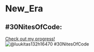 # New_Era

## #30NitesOfCode:
  [Check out my progress!](https://www.codedex.io/@luukitas132h16470/30-nites-of-code)  
  ![@luukitas132h16470 #30NitesOfCode](https://www.codedex.io/api/petStatus?user=luukitas132h16470)
